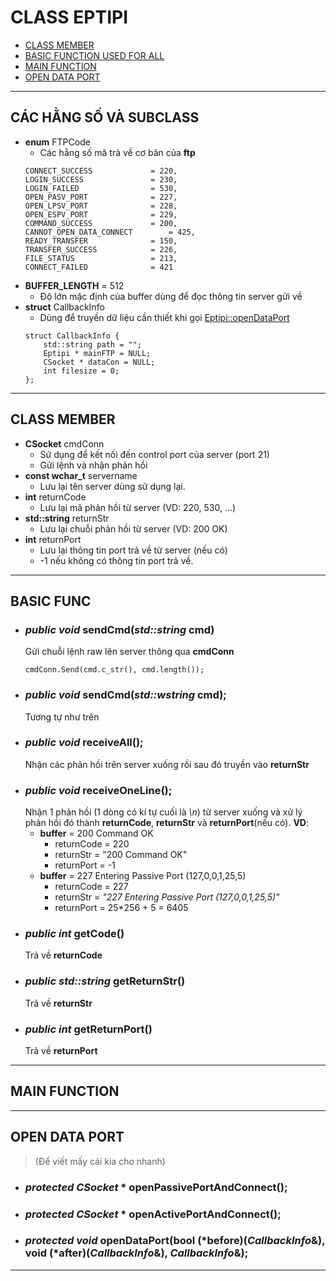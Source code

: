 # CLASS EPTIPI
- [CLASS MEMBER](##CLASS_MEMBER)
- [BASIC FUNCTION USED FOR ALL](##BASIC_FUNC) 
- [MAIN FUNCTION](##MAIN_FUNCTION)
- [OPEN DATA PORT](##OPEN_DATA_PORT)
---
## CÁC HẰNG SỐ VÀ SUBCLASS
- **enum** FTPCode
	- Các hằng số mã trả về cơ bản của **ftp**
	```
	CONNECT_SUCCESS 			= 220,
	LOGIN_SUCCESS 				= 230,
	LOGIN_FAILED 				= 530,
	OPEN_PASV_PORT 				= 227,
	OPEN_LPSV_PORT 				= 228,
	OPEN_ESPV_PORT 				= 229,
	COMMAND_SUCCESS 			= 200,
	CANNOT_OPEN_DATA_CONNECT 		= 425,
	READY_TRANSFER 				= 150,
	TRANSFER_SUCCESS 			= 226,
	FILE_STATUS 				= 213,
	CONNECT_FAILED 				= 421
	```
- **BUFFER_LENGTH** = 512
	- Độ lớn mặc định của buffer dùng để đọc thông tin server gửi về
- **struct** CallbackInfo
	- Dùng để truyền dữ liệu cần thiết khi gọi [Eptipi::openDataPort](###openPort)
	```
	struct CallbackInfo {
		std::string path = "";
		Eptipi * mainFTP = NULL;
		CSocket * dataCon = NULL;
		int filesize = 0;
	};
	```
---
## CLASS MEMBER
- **CSocket** cmdConn
	- Sử dụng để kết nối đến control port của server (port 21)
	- Gửi lệnh và nhận phản hồi
- **const wchar_t** servername
	- Lưu lại tên server dùng sử dụng lại.
- **int** returnCode
	- Lưu lại mã phản hồi từ server (VD: 220, 530, ...)
- **std::string** returnStr
	- Lưu lại chuỗi phản hồi từ server (VD: 200 OK)
- **int** returnPort
	- Lưu lại thông tin port trả về từ server (nếu có)
	- -1 nếu không có thông tin port trả về.
---
## BASIC FUNC
- ### *public void* sendCmd(*std::string* cmd)
	Gửi chuỗi lệnh raw lên server thông qua **cmdConn**
	```
	cmdConn.Send(cmd.c_str(), cmd.length());
	```
- ### *public void* sendCmd(*std::wstring* cmd);
	Tương tự như trên
- ### *public void* receiveAll();
	Nhận các phản hồi trên server xuống rồi sau đó truyền vào **returnStr**
- ### *public void* receiveOneLine();
	Nhận 1 phản hồi (1 dòng có kí tự cuối là *\n*) từ server xuống và xử lý phản hồi đó thành **returnCode**, **returnStr** và **returnPort**(nếu có). **VD**:
	- **buffer** = 200 Command OK
		- returnCode = 220
		- returnStr = "200 Command OK"
		- returnPort = -1
	- **buffer** = 227 Entering Passive Port (127,0,0,1,25,5)
		- returnCode = 227
		- returnStr = *"227 Entering Passive Port (127,0,0,1,25,5)"*
		- returnPort = 25*256 + 5 = 6405
- ### *public int* getCode()
	Trả về **returnCode**
- ### *public std::string* getReturnStr()
	Trả về **returnStr**
- ### *public int* getReturnPort()
	Trả về **returnPort**
---
## MAIN FUNCTION

---
## OPEN DATA PORT
>(Để viết mấy cái kia cho nhanh)
- ### *protected CSocket* * openPassivePortAndConnect();
- ### *protected CSocket* * openActivePortAndConnect();
- ### *protected void* openDataPort(bool (*before)(*CallbackInfo*&), void (*after)(*CallbackInfo*&), *CallbackInfo*&);
---